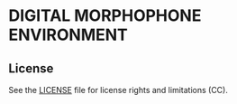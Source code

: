 # DIGITAL MORPHOPHONE ENVIRONMENT

## License
See the [LICENSE](LICENSE.md) file for license rights and limitations (CC).
